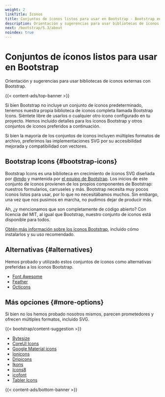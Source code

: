 ```yaml
---
weight: 2
linkTitle: Íconos
title: Conjuntos de íconos listos para usar en Bootstrap · Bootstrap en Español v5.3
description: Orientación y sugerencias para usar bibliotecas de íconos externas con Bootstrap.
next: /bootstrap/5.3/about
noindex: true
---
```


# Conjuntos de íconos listos para usar en Bootstrap

Orientación y sugerencias para usar bibliotecas de íconos externas con Bootstrap.

{{< content-ads/top-banner >}}

Si bien Bootstrap no incluye un conjunto de íconos predeterminado, tenemos nuestra propia biblioteca de íconos completa llamada Bootstrap Icons. Siéntete libre de usarlos o cualquier otro ícono configurado en tu proyecto. Hemos incluido detalles para los íconos Bootstrap y otros conjuntos de íconos preferidos a continuación.

Si bien la mayoría de los conjuntos de íconos incluyen múltiples formatos de archivo, preferimos las implementaciones SVG por su accesibilidad mejorada y compatibilidad con vectores.

Bootstrap Icons {#bootstrap-icons}
-----------------------------------

Bootstrap Icons es una biblioteca en crecimiento de íconos SVG diseñada por [@mdo](https://github.com/mdo) y mantenida por [el equipo de Bootstrap](https://github.com/orgs/twbs/people). Los inicios de este conjunto de íconos provienen de los propios componentes de Bootstrap: nuestros formularios, carruseles y más. Bootstrap necesita muy pocos íconos listos para usar, por lo que no necesitábamos muchos. Sin embargo, una vez que nos pusimos en marcha, no pudimos dejar de producir más.

Ah, ¿y mencionamos que son completamente de código abierto? Con licencia del MIT, al igual que Bootstrap, nuestro conjunto de iconos está disponible para todos.

[Obtén más información sobre los íconos Bootstrap](https://icons.getbootstrap.com), incluido cómo instalarlos y su uso recomendado.

Alternativas {#alternatives}
-----------------------------

Hemos probado y utilizado estos conjuntos de íconos como alternativas preferidas a los íconos Bootstrap.

* [Font Awesome](https://fontawesome.com)
* [Feather](https://feathericons.com)
* [Octicons](https://primer.style/octicons)

Más opciones {#more-options}
-----------------------------

Si bien no los hemos probado nosotros mismos, parecen prometedores y ofrecen múltiples formatos, incluido SVG.

{{< bootstrap/content-suggestion >}}

* [Bytesize](https://github.com/danklammer/bytesize-icons)
* [CoreUI Icons](https://icons.coreui.io)
* [Google Material icons](https://fonts.google.com/icons)
* [Ionicons](https://ionic.io/ionicons)
* [Dripicons](http://demo.amitjakhu.com/dripicons)
* [Ikons](http://ikons.piotrkwiatkowski.co.uk)
* [Icons8](https://icons8.com)
* [icofont](https://icofont.com)
* [Tabler Icons](https://tabler-icons.io)

{{< content-ads/bottom-banner >}}